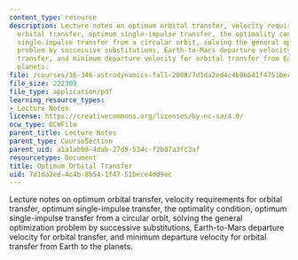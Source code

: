 ```yaml
---
content_type: resource
description: Lecture notes on optimum orbital transfer, velocity requirements for
  orbital transfer, optimum single-impulse transfer, the optimality condition, optimum
  single-impulse transfer from a circular orbit, solving the general optimization
  problem by successive substitutions, Earth-to-Mars departure velocity for orbital
  transfer, and minimum departure velocity for orbital transfer from Earth to the
  planets.
file: /courses/16-346-astrodynamics-fall-2008/7d1da2ed4c4b8b541f4751bece4dd9ec_lec_07.pdf
file_size: 222309
file_type: application/pdf
learning_resource_types:
- Lecture Notes
license: https://creativecommons.org/licenses/by-nc-sa/4.0/
ocw_type: OCWFile
parent_title: Lecture Notes
parent_type: CourseSection
parent_uid: a1a1abb8-4dab-27d9-534c-f2b87a3fc3af
resourcetype: Document
title: Optimum Orbital Transfer
uid: 7d1da2ed-4c4b-8b54-1f47-51bece4dd9ec
---
```

Lecture notes on optimum orbital transfer, velocity requirements for orbital transfer, optimum single-impulse transfer, the optimality condition, optimum single-impulse transfer from a circular orbit, solving the general optimization problem by successive substitutions, Earth-to-Mars departure velocity for orbital transfer, and minimum departure velocity for orbital transfer from Earth to the planets.